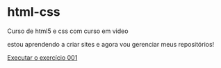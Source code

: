 # html-css
 Curso de html5 e css com curso em  video

 estou aprendendo a criar sites e agora vou gerenciar meus repositórios!

 <a href=https://alejandrosilvadeandrade.github.io/html-css/exercicios/ex001/index.html> Executar o exercício 001</a>
